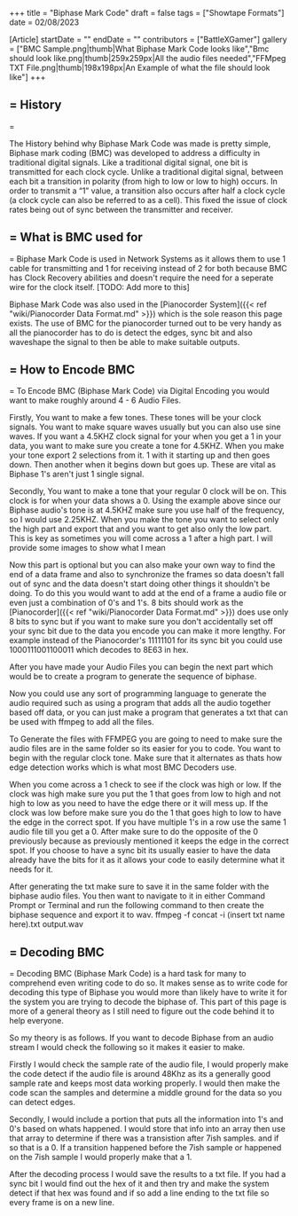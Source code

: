 +++
title = "Biphase Mark Code"
draft = false
tags = ["Showtape Formats"]
date = 02/08/2023

[Article]
startDate = ""
endDate = ""
contributors = ["BattleXGamer"]
gallery = ["BMC Sample.png|thumb|What Biphase Mark Code looks like","Bmc should look like.png|thumb|259x259px|All the audio files needed","FFMpeg TXT File.png|thumb|198x198px|An Example of what the file should look like"]
+++
<h2>= History </h2>=

The History behind why Biphase Mark Code was made is pretty simple, Biphase mark coding (BMC) was developed to address a difficulty in traditional digital signals. Like a traditional digital signal, one bit is transmitted for each clock cycle. Unlike a traditional digital signal, between each bit a transition in polarity (from high to low or low to high) occurs. In order to transmit a “1” value, a transition also occurs after half a clock cycle (a clock cycle can also be referred to as a cell). This fixed the issue of clock rates being out of sync between the transmitter and receiver.

<h2>= What is BMC used for </h2>=
Biphase Mark Code is used in Network Systems as it allows them to use 1 cable for transmitting and 1 for receiving instead of 2 for both because BMC has Clock Recovery abilities and doesn't require the need for a seperate wire for the clock itself. [TODO: Add more to this]


Biphase Mark Code was also used in the [Pianocorder System]({{< ref "wiki/Pianocorder Data Format.md" >}}) which is the sole reason this page exists. The use of BMC for the pianocorder turned out to be very handy as all the pianocorder has to do is detect the edges, sync bit and also waveshape the signal to then be able to make suitable outputs.

<h2>= How to Encode BMC </h2>=
To Encode BMC (Biphase Mark Code) via Digital Encoding you would want to make roughly around 4 - 6 Audio Files.



Firstly, You want to make a few tones. These tones will be your clock signals. You want to make square waves usually but you can also use sine waves. If you want a 4.5KHZ clock signal for your when you get a 1 in your data, you want to make sure you create a tone for 4.5KHZ. When you make your tone export 2 selections from it. 1 with it starting up and then goes down. Then another when it begins down but goes up. These are vital as Biphase 1's aren't just 1 single signal.


Secondly, You want to make a tone that your regular 0 clock will be on. This clock is for when your data shows a 0. Using the example above since our Biphase audio's tone is at 4.5KHZ make sure you use half of the frequency, so I would use 2.25KHZ. When you make the tone you want to select only the high part and export that and you want to get also only the low part. This is key as sometimes you will come across a 1 after a high part. I will provide some images to show what I mean


Now this part is optional but you can also make your own way to find the end of a data frame and also to synchronize the frames so data doesn't fall out of sync and the data doesn't start doing other things it shouldn't be doing. To do this you would want to add at the end of a frame a audio file or even just a combination of 0's and 1's. 8 bits should work as the [Pianocorder]({{< ref "wiki/Pianocorder Data Format.md" >}}) does use only 8 bits to sync but if you want to make sure you don't accidentally set off your sync bit due to the data you encode you can make it more lengthy. For example instead of the Pianocorder's 11111101 for its sync bit you could use 1000111001100011 which decodes to 8E63 in hex.


After you have made your Audio Files you can begin the next part which would be to create a program to generate the sequence of biphase.


Now you could use any sort of programming language to generate the audio required such as using a program that adds all the audio together based off data, or you can just make a program that generates a txt that can be used with ffmpeg to add all the files.



To Generate the files with FFMPEG you are going to need to make sure the audio files are in the same folder so its easier for you to code. You want to begin with the regular clock tone. Make sure that it alternates as thats how edge detection works which is what most BMC Decoders use.

When you come across a 1 check to see if the clock was high or low. If the clock was high make sure you put the 1 that goes from low to high and not high to low as you need to have the edge there or it will mess up. If the clock was low before make sure you do the 1 that goes high to low to have the edge in the correct spot. If you have multiple 1's in a row use the same 1 audio file till you get a 0. After make sure to do the opposite of the 0 previously because as previously mentioned it keeps the edge in the correct spot. If you choose to have a sync bit its usually easier to have the data already have the bits for it as it allows your code to easily determine what it needs for it.


After generating the txt make sure to save it in the same folder with the biphase audio files. You then want to navigate to it in either Command Prompt or Terminal and run the following command to then create the biphase sequence and export it to wav.
 ffmpeg -f concat -i (insert txt name here).txt output.wav

<h2>= Decoding BMC </h2>=
Decoding BMC (Biphase Mark Code) is a hard task for many to comprehend even writing code to do so. It makes sense as to write code for decoding this type of Biphase you would more than likely have to write it for the system you are trying to decode the biphase of. This part of this page is more of a general theory as I still need to figure out the code behind it to help everyone.


So my theory is as follows. If you want to decode Biphase from an audio stream I would check the following so it makes it easier to make.


Firstly I would check the sample rate of the audio file, I would properly make the code detect if the audio file is around 48Khz as its a generally good sample rate and keeps most data working properly. I would then make the code scan the samples and determine a middle ground for the data so you can detect edges.


Secondly, I would include a portion that puts all the information into 1's and 0's based on whats happened. I would store that info into an array then use that array to determine if there was a transistion after 7ish samples. and if so that is a 0. If a transition happened before the 7ish sample or happened on the 7ish sample I would properly make that a 1.


After the decoding process I would save the results to a txt file. If you had a sync bit I would find out the hex of it and then try and make the system detect if that hex was found and if so add a line ending to the txt file so every frame is on a new line.